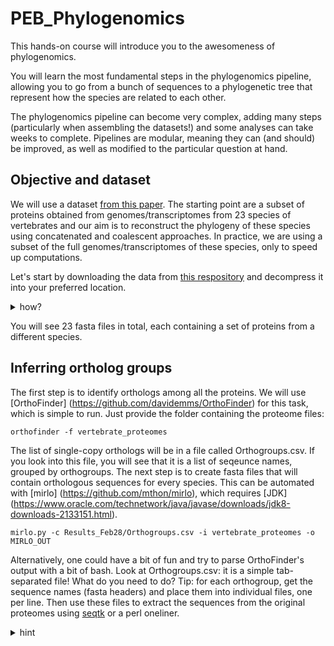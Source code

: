 # PEB_Phylogenomics

This hands-on course will introduce you to the awesomeness of phylogenomics.

You will learn the most fundamental steps in the phylogenomics pipeline, allowing you to go from a bunch of sequences to a phylogenetic tree that represent how the species are related to each other. 

The phylogenomics pipeline can become very complex, adding many steps (particularly when assembling the datasets!) and some analyses can take weeks to complete. Pipelines are modular, meaning they can (and should) be improved, as well as modified to the particular question at hand.

## Objective and dataset

We will use a dataset [from this paper](https://academic.oup.com/sysbio/article/65/6/1057/2281640). The starting point are a subset of proteins obtained from genomes/transcriptomes from 23 species of vertebrates and our aim is to reconstruct the phylogeny of these species using concatenated and coalescent approaches. In practice, we are using a subset of the full genomes/transcriptomes of these species, only to speed up computations.

Let's start by downloading the data from [this respository](https://github.com/iirisarri/PEB_Phylogenomics/blob/master/vertebrate_proteomes.tar.gz) and decompress it into your preferred location. 

<details><summary>how?</summary>
<p>
```
wget https://github.com/iirisarri/PEB_Phylogenomics/blob/master/vertebrate_proteomes.tar.gz
tar zxvf vertebrate_proteomes.tar.gz
```
</p>
</details>

You will see 23 fasta files in total, each containing a set of proteins from a different species.

## Inferring ortholog groups

The first step is to identify orthologs among all the proteins. We will use [OrthoFinder] (https://github.com/davidemms/OrthoFinder) for this task, which is simple to run. Just provide the folder containing the proteome files:

```
orthofinder -f vertebrate_proteomes
```

The list of single-copy orthologs will be in a file called Orthogroups.csv. If you look into this file, you will see that it is a list of seqeunce names, grouped by orthogroups. The next step is to create fasta files that will contain orthologous sequences for every species. This can be automated with [mirlo] (https://github.com/mthon/mirlo), which requires [JDK] (https://www.oracle.com/technetwork/java/javase/downloads/jdk8-downloads-2133151.html).

```
mirlo.py -c Results_Feb28/Orthogroups.csv -i vertebrate_proteomes -o MIRLO_OUT
```

Alternatively, one could have a bit of fun and try to parse OrthoFinder's output with a bit of bash. Look at Orthogroups.csv: it is a simple tab-separated file! What do you need to do? Tip: for each orthogroup, get the sequence names (fasta headers) and place them into individual files, one per line. Then use these files to extract the sequences from the original proteomes using [seqtk](https://github.com/lh3/seqtk) or a perl oneliner.

<details><summary>hint</summary>
<p>
```
\# each line contains the sequences belonging to one orthogroup
split -l 1 Orthofinder_Results_Feb28/Orthogroups.csv

\# except for the first line, which contains the column headers and can be ignored
rm xaa 

\# you can create files .taxa containing the sequences for each orthgroup
for f in x*; do name=`cat $f | cut -f1` ; tr '\t' '\n' < $f | tail -n+2 > $name.taxa; done 

\# create a file containing all proteins from all species
cat vertebrate_proteomes/\*.faa > vertebrate_proteomes_all.fasta

\# for each orthogroup, extract the sequences from the big fasta file using seqtk
for f in OG00000\*.taxa; do /Applications/Phylogeny/seqtk/seqtk subseq vertebrate_proteomes.fasta $f > $f.fas; done

\# aternatively, use a perl oneliner
```
</p>
</details>

At this point, we will have one file per gene, containing one ortholog per species.

Let's make taxon names homogeneous across ortholog groups; this is necessary for the concatenation step. You will see that the difference between headers is just a gene number, which we must remove.

```
for f in *taxa.fas; do sed -e '/>/ s/_GENE_.*//g' $f > out; mv out $f ; done

```

**NOTE**: Paralogy is a difficult issue to solve and using Orthofinder alone might not be enough. Paralogy is tricky business! [Research] (link) has shown that including paralogs into a phylogenomic dataset can bias the results, particularly when phylogenetic signal is weak. Paralogs should always be removed prior to phylogenetic inference, but identifying them is not easy. One could build single-gene trees and look for sequences producing extremely long branches or clustering outside of the remaining sequences. But this is not a trivial task and can become very time consuming for large datasets, but still not a good enough reason to not do a proper job!


## Pre-alignment quality filtering

Often, transcriptomes and genomes have stretches of erroneous, non-homologous amino acids or nucleotides, produced by sequencing errors, assembly errors, or errors in genome annotation. 

Until recently, these errors had been mostly ignored because [no automatic tool could deal with them](https://natureecoevocommunity.nature.com/users/54859-iker-irisarri/posts/37479-automated-removal-of-non-homologous-sequence-stretches-in-phylogenomic-datasets). We will use [PREQUAL] (https://doi.org/10.1093/bioinformatics/bty448), which takes sets of unaligned sequences and identifies sequence stretches sharing no evidence of homology, which are masked in the output.

```
for f in *fas; do /Applications/Phylogeny/prequal/prequal $f ; done

```

The filtered (masked) alignments are in .filtered whereas .prequal contains relevant information such as the number of residues filtered.


## Multiple sequence alignment

The next step is to infer multiple sequence alignments. They allow us to *know* which amino acids/ nucleotides are homologous. A tool that works very well and it is easy to use is [MAFFT](https://mafft.cbrc.jp/alignment/server/).

The strategy is to align each gene file separately, using a for loop.

```
for f in *filtered; do mafft $f > $f.mafft; done

```

## Alignment trimming

Some gene regions (e.g., fast-evolving regions) are difficult to align and thus positional homology is unceratin. It is unclear (probably problem-specific) whether trimming badly-aligned regions [improves](https://academic.oup.com/sysbio/article/56/4/564/1682121) or [worsens](https://academic.oup.com/sysbio/article/64/5/778/1685763) tree inferece. However, gently trimming very incomplete positions (e.g. with >80% gaps) will speeds up computation in the next steps without significant information loss.

To trim alignment positions we can use [BMGE](https://bmcevolbiol.biomedcentral.com/articles/10.1186/1471-2148-10-210) but several other software are also available.

Removing alignment positions with > 20% gaps.

```
for f in *mafft; do java -jar /Applications/Phylogeny/BMGE-1.12/BMGE.jar -i $f -t AA -g 0.2 -h 1 -w 1 -of $f.gt02; done

# By default, BMGE will trim high-entropy (likely fast-evolving) and incomplete positions with >20% gaps

for f in *mafft; do java -jar /Applications/Phylogeny/BMGE-1.12/BMGE.jar -i $f -t AA -of $f.bmge; done

```

It is always useful to check the intermediate results. Multiple sequence alignments can be visualized in [SeaView] (link) or [AliView] (link). Also, one could have a quick look using command line tools (`less -S`). In this case it is better to use the phylip format. We can easily reformat alignments with a simple script:


```
for f in *fa; do fasta2phylip.pl $f > $f.phy; done

```

## Concatenate alignment

Create a super-alignment by concatenating all gene files. We will use a custom script. Another good option is [FASconCAT](link), which will read in all \*.fas \*.phy or \*.nex files in the working directory and concatenate them (in a random order) into a super-alignment.

```
perl concat_fasta_partitions.pl *filtered.mafft.gt02 > vert_56g_filtered_g02.fa
mv partitionfile.part vert_56g_filtered_g02.part
```

Congratulations!! Our concatenated dataset is ready to rock!!

